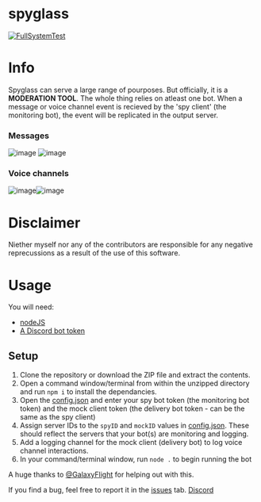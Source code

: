 # spyglass
[![FullSystemTest](https://github.com/parkero2/spyglass/actions/workflows/fullTest.yml/badge.svg?branch=main)](https://github.com/parkero2/spyglass/actions/workflows/fullTest.yml)

# Info
Spyglass can serve a large range of pourposes. But officially, it is a **MODERATION TOOL**. The whole thing relies on atleast one bot. When a message or voice channel event is recieved by the 'spy client' (the monitoring bot), the event will be replicated in the output server.

### Messages
![image](https://user-images.githubusercontent.com/72895391/149746342-4c1c95ca-72c9-4490-8a83-7343019abba7.png) ![image](https://user-images.githubusercontent.com/72895391/149746499-4b4c5a5f-02d6-4ec8-9ed8-071739f95f47.png)

### Voice channels
![image](https://user-images.githubusercontent.com/72895391/149746663-9ea6f511-5941-495c-b075-8c0dab9bb9fb.png)![image](https://user-images.githubusercontent.com/72895391/149746700-686bde3b-9e6b-4ebb-a030-31328f8891b5.png)

# Disclaimer
Niether myself nor any of the contributors are responsible for any negative reprecussions as a result of the use of this software.

# Usage

You will need:
- [nodeJS](https://nodejs.org/)
- [A Discord bot token](https://discord.com/developers/applications)

## Setup
1) Clone the repository or download the ZIP file and extract the contents.
2) Open a command window/terminal from within the unzipped directory and run `npm i` to install the dependancies.
3) Open the [config.json](/config.json) and enter your spy bot token (the monitoring bot token) and the mock client token (the delivery bot token - can be the same as the spy client)
4) Assign server IDs to the `spyID` and `mockID` values in [config.json](/config.json). These should reflect the servers that your bot(s) are monitoring and logging.
5) Add a logging channel for the mock client (delivery bot) to log voice channel interactions.
6) In your command/terminal window, run `node .` to begin running the bot

A huge thanks to [@GalaxyFlight](https://github.com/galaxyflight) for helping out with this. 

If you find a bug, feel free to report it in the [issues](https://github.com/parkero2/spyglass/issues) tab.
[Discord](https://discord.gg/BTJ5KQstTJ)
